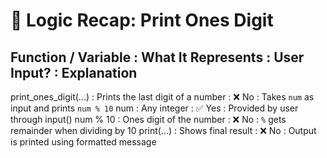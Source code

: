 # 🧠 Logic Recap: Print Ones Digit

Function / Variable     : What It Represents               : User Input? : Explanation
----------------------------------------------------------------------------------------
print_ones_digit(...)    : Prints the last digit of a number : ❌ No        : Takes `num` as input and prints `num % 10`
num                      : Any integer                      : ✅ Yes       : Provided by user through input()
num % 10                 : Ones digit of the number          : ❌ No        : `%` gets remainder when dividing by 10
print(...)               : Shows final result                : ❌ No        : Output is printed using formatted message
